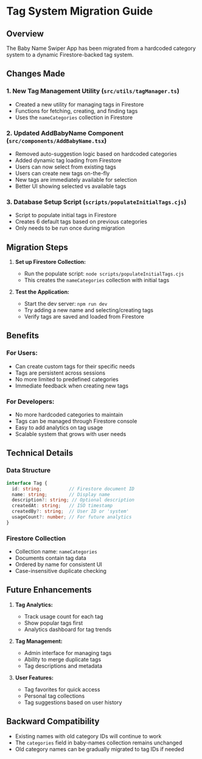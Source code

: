 # Tag System Migration Guide

## Overview

The Baby Name Swiper App has been migrated from a hardcoded category system to a dynamic Firestore-backed tag system.

## Changes Made

### 1. New Tag Management Utility (`src/utils/tagManager.ts`)
- Created a new utility for managing tags in Firestore
- Functions for fetching, creating, and finding tags
- Uses the `nameCategories` collection in Firestore

### 2. Updated AddBabyName Component (`src/components/AddBabyName.tsx`)
- Removed auto-suggestion logic based on hardcoded categories
- Added dynamic tag loading from Firestore
- Users can now select from existing tags
- Users can create new tags on-the-fly
- New tags are immediately available for selection
- Better UI showing selected vs available tags

### 3. Database Setup Script (`scripts/populateInitialTags.cjs`)
- Script to populate initial tags in Firestore
- Creates 6 default tags based on previous categories
- Only needs to be run once during migration

## Migration Steps

1. **Set up Firestore Collection:**
   - Run the populate script: `node scripts/populateInitialTags.cjs`
   - This creates the `nameCategories` collection with initial tags

2. **Test the Application:**
   - Start the dev server: `npm run dev`
   - Try adding a new name and selecting/creating tags
   - Verify tags are saved and loaded from Firestore

## Benefits

### For Users:
- Can create custom tags for their specific needs
- Tags are persistent across sessions
- No more limited to predefined categories
- Immediate feedback when creating new tags

### For Developers:
- No more hardcoded categories to maintain
- Tags can be managed through Firestore console
- Easy to add analytics on tag usage
- Scalable system that grows with user needs

## Technical Details

### Data Structure
```typescript
interface Tag {
  id: string;          // Firestore document ID
  name: string;        // Display name
  description?: string; // Optional description
  createdAt: string;   // ISO timestamp
  createdBy?: string;  // User ID or 'system'
  usageCount?: number; // For future analytics
}
```

### Firestore Collection
- Collection name: `nameCategories`
- Documents contain tag data
- Ordered by name for consistent UI
- Case-insensitive duplicate checking

## Future Enhancements

1. **Tag Analytics:**
   - Track usage count for each tag
   - Show popular tags first
   - Analytics dashboard for tag trends

2. **Tag Management:**
   - Admin interface for managing tags
   - Ability to merge duplicate tags
   - Tag descriptions and metadata

3. **User Features:**
   - Tag favorites for quick access
   - Personal tag collections
   - Tag suggestions based on user history

## Backward Compatibility

- Existing names with old category IDs will continue to work
- The `categories` field in baby-names collection remains unchanged
- Old category names can be gradually migrated to tag IDs if needed

